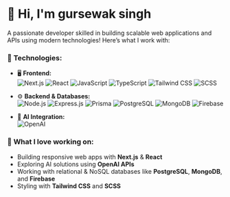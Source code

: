 # 👋 Hi, I'm gursewak singh
A passionate developer skilled in building scalable web applications and APIs using modern technologies! Here’s what I work with:

### 🔧 **Technologies:**

- 🖥️ **Frontend:**  
  ![Next.js](https://img.shields.io/badge/Next.js-black?style=for-the-badge&logo=next.js) 
  ![React](https://img.shields.io/badge/React-20232A?style=for-the-badge&logo=react&logoColor=61DAFB) 
  ![JavaScript](https://img.shields.io/badge/JavaScript-F7DF1E?style=for-the-badge&logo=javascript&logoColor=black) 
  ![TypeScript](https://img.shields.io/badge/TypeScript-007ACC?style=for-the-badge&logo=typescript&logoColor=white) 
  ![Tailwind CSS](https://img.shields.io/badge/TailwindCSS-38B2AC?style=for-the-badge&logo=tailwind-css&logoColor=white) 
  ![SCSS](https://img.shields.io/badge/SCSS-CC6699?style=for-the-badge&logo=sass&logoColor=white)

- ⚙️ **Backend & Databases:**  
  ![Node.js](https://img.shields.io/badge/Node.js-43853D?style=for-the-badge&logo=node.js&logoColor=white) 
  ![Express.js](https://img.shields.io/badge/Express.js-404D59?style=for-the-badge&logo=express&logoColor=white) 
  ![Prisma](https://img.shields.io/badge/Prisma-2D3748?style=for-the-badge&logo=prisma&logoColor=white) 
  ![PostgreSQL](https://img.shields.io/badge/PostgreSQL-4169E1?style=for-the-badge&logo=postgresql&logoColor=white) 
  ![MongoDB](https://img.shields.io/badge/MongoDB-47A248?style=for-the-badge&logo=mongodb&logoColor=white) 
  ![Firebase](https://img.shields.io/badge/Firebase-FFCA28?style=for-the-badge&logo=firebase&logoColor=black)

- 🤖 **AI Integration:**  
  ![OpenAI](https://img.shields.io/badge/OpenAI-412991?style=for-the-badge&logo=openai&logoColor=white)

### 🚀 **What I love working on:**
- Building responsive web apps with **Next.js** & **React**
- Exploring AI solutions using **OpenAI APIs**
- Working with relational & NoSQL databases like **PostgreSQL**, **MongoDB**, and **Firebase**
- Styling with **Tailwind CSS** and **SCSS**

